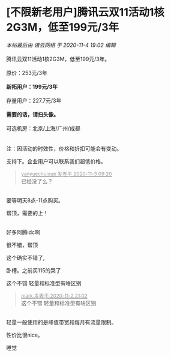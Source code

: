 # [不限新老用户]腾讯云双11活动1核2G3M，低至199元/3年


<i class="pstatus"> 本帖最后由 诸云网络 于 2020-11-4 19:02 编辑 </i><br />
<br />
腾讯云双11活动1核2G3M，低至199元/3年。<br />
<br />
原价：253元/3年<br />
<br />
<strong>新拓用户：199元/3年</strong><br />
<br />
存量用户：227.7元/3年<br />
<br />
<strong>需要的话，请扫头像。</strong><br />
<br />
可选机房：北京/上海/广州/成都<br />
<br />
<img id="aimg_z08aa" onclick="zoom(this, this.src, 0, 0, 0)" class="zoom" src="https://i.loli.net/2020/11/02/THtuA1cFj38nkrv.jpg" onmouseover="img_onmouseoverfunc(this)" onload="thumbImg(this)" border="0" alt="" /><br />
<br />
注：因活动的时效性，价格和折扣可能会有变动。

支持下。企业用户可以联系我们超低价格。<img src="static/image/smiley/default/lol.gif" smilieid="12" border="0" alt="" />

<div class="quote"><blockquote><font size="2"><a href="https://www.hostloc.com/forum.php?mod=redirect&amp;goto=findpost&amp;pid=9393300&amp;ptid=761440" target="_blank"><font color="#999999">yanyuechuixue 发表于 2020-11-3 09:20</font></a></font><br />
已经没了么？</blockquote></div><br />
要等明天8点-11点购买。

帮顶，需要的上！<br />
<br />
<img src="static/image/smiley/default/smile.gif" smilieid="1" border="0" alt="" /><img src="static/image/smiley/default/smile.gif" smilieid="1" border="0" alt="" /><img src="static/image/smiley/default/smile.gif" smilieid="1" border="0" alt="" />

好多阿腾idc啊

很不错，帮顶

这个确实不错了,<img src="static/image/smiley/default/titter.gif" smilieid="9" border="0" alt="" />

卧槽。之前买115的哭了

这个不错 轻量和标准型有啥区别

<div class="quote"><blockquote><font size="2"><a href="https://www.hostloc.com/forum.php?mod=redirect&amp;goto=findpost&amp;pid=9391112&amp;ptid=761440" target="_blank"><font color="#999999">mark 发表于 2020-11-2 21:02</font></a></font><br />
这个不错 轻量和标准型有啥区别</blockquote></div><br />
轻量一般使用的是峰值带宽和每月有流量限制。

性价比很nice。

睡觉 
